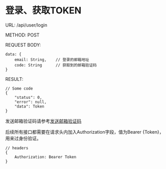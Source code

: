 # 登录、获取TOKEN

URL: /api/user/login

METHOD: POST

REQUEST BODY:

```
data: {
    email: String,    // 登录的邮箱地址
    code: String      // 获取到的邮箱验证码
}
```

RESULT:

```
// Some code
{
    "status": 0,
    "error": null,
    "data": Token
}
```

发送邮箱验证码请参考[发送邮箱验证码](fa-song-deng-lu-you-xiang-yan-zheng-ma.md)

后续所有接口都需要在请求头内加入Authorization字段，值为Bearer {Token}，用来过身份验证。

```
// headers
{
    Authorization: Bearer Token
}
```

